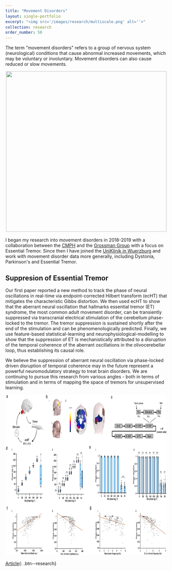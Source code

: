 ```yaml
---
title: "Movement Disorders"
layout: single-portfolio
excerpt: "<img src='/images/research/multiscale.png' alt=''>"
collection: research
order_number: 50
---
```


The term "movement disorders" refers to a group of nervous system (neurological) conditions that cause abnormal increased movements, which may be voluntary or involuntary. Movement disorders can also cause reduced or slow movements. 

<p align="center">
  <img src="/images/research/parkinsons_symptoms.jpeg" height="500px" width="500px" />
</p>


I began my research into movement disorders in 2018-2019 with a collaboration between the [CMPH](https://www.imperial.ac.uk/mathematics-precision-healthcare) and the [Grossman Group](https://www.imperial.ac.uk/interventional-systems-neuroscience/) with a focus on Essential Tremor. Since then I have joined the [UniKlinik in Wuerzburg](https://www.ukw.de/neurologie/startseite/) and work with movement disorder data more generally, including Dystonia, Parkinson's and Essential Tremor.



## Suppresion of Essential Tremor

Our first paper reported a new method to track the phase of neural oscillations in real-time via endpoint-corrected Hilbert transform (ecHT) that mitigates the characteristic Gibbs distortion. We then used ecHT to show that the aberrant neural oscillation that hallmarks essential tremor (ET) syndrome, the most common adult movement disorder, can be transiently suppressed via transcranial electrical stimulation of the cerebellum phase-locked to the tremor. The tremor suppression is sustained shortly after the end of the stimulation and can be phenomenologically predicted. Finally, we use feature-based statistical-learning and neurophysiological-modelling to show that the suppression of ET is mechanistically attributed to a disruption of the temporal coherence of the aberrant oscillations in the olivocerebellar loop, thus establishing its causal role. 

We believe the suppression of aberrant neural oscillation via phase-locked driven disruption of temporal coherence may in the future represent a powerful neuromodulatory strategy to treat brain disorders. We are continuing to pursue this research from various angles - both in terms of stimulation and in terms of mapping the space of tremors for unsupervised learning.

<p align="center">
  <img src="/images/research/echt.png" height="500px" width="500px" />
</p>


[Article](https://doi.org/10.1038/s41467-020-20581-7){: .btn--research} 






